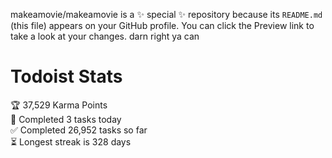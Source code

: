 makeamovie/makeamovie is a ✨ special ✨ repository because its `README.md` (this file) appears on your GitHub profile.
You can click the Preview link to take a look at your changes. darn right ya can

# Todoist Stats

<!-- TODO-IST:START -->
🏆  37,529 Karma Points           
🌸  Completed 3 tasks today           
✅  Completed 26,952 tasks so far           
⏳  Longest streak is 328 days
<!-- TODO-IST:END -->